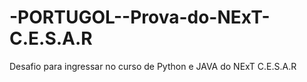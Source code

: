 # -PORTUGOL--Prova-do-NExT-C.E.S.A.R
Desafio para ingressar no curso de Python e JAVA do NExT C.E.S.A.R
